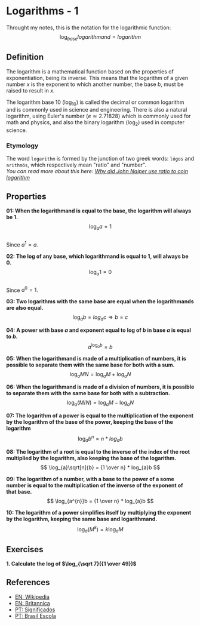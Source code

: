 # Logarithms - 1
Throught my notes, this is the notation for the logarithmic function:
$$ \log_{base}logarithmand = logarithm $$

## Definition
The logarithm is a mathematical function based on the properties of
exponentiation, being its inverse. This means that the logarithm of a given
number $x$ is the exponent to which another number, the base $b$, must be raised to result in $x$.  

The logarithm base 10 ($\log_{10}$) is called the decimal or common
logarithm and is commonly used in science and engineering. There is also a
natural logarithm, using Euler's number ($e ≃ 2.71828$) which is commonly used
for math and physics, and also the binary logarithm ($\log_{2}$) used in
computer science.

### Etymology
The word `logarithm` is formed by the junction of two greek words: `lógos` and
`arithmós`, which respectively mean "ratio" and "number".  
*You can read more about this here: [Why did John Naiper use ratio to coin logarithm](https://hsm.stackexchange.com/questions/13004/why-did-john-napier-use-log%C3%B3s-ratio-to-coin-logarithm)*

## Properties
**01: When the logarithmand is equal to the base, the logarithm will always be
1.**  
$$ \log_{a}a = 1 $$  
Since $a^{1} = a$.

**02: The log of any base, which logarithmand is equal to 1, will always be 0.**  
$$ \log_{a}1 = 0 $$  
Since $a^{0} = 1$.

**03: Two logarithms with the same base are equal when the logarithmands are also
equal.**  
$$ \log_{a}b = log_{a}c \Rightarrow b = c $$  

**04: A power with base $a$ and exponent equal to log of $b$ in base $a$ is equal
to $b$.**  
$$ a^{\log_{a}b} = b $$  

**05: When the logarithmand is made of a multiplication of numbers, it is
possible to separate them with the same base for both with a sum.**  
$$ \log_{a}MN = \log_{a}M + \log_{a}N $$  

**06: When the logarithmand is made of a division of numbers, it is possible to
separate them with the same base for both with a subtraction.**  
$$ \log_{a}(M/N) = \log_{a}M - \log_{a}N $$  

**07: The logarithm of a power is equal to the multiplication of the exponent by
the logarithm of the base of the power, keeping the base of the logarithm**  
$$ \log_{a}b^{n} = n * log_{a}b $$  

**08: The logarithm of a root is equal to the inverse of the index of the root
multiplied by the logarithm, also keeping the base of the logarithm.**  
$$ \log_{a}\sqrt[n]{b} = {1 \over n} * log_{a}b $$  

**09: The logarithm of a number, with a base to the power of a some number is
equal to the multiplication of the inverse of the exponent of that base.**
$$ \log_{a^{n}}b = {1 \over n} * log_{a}b $$  

**10: The logarithm of a power simplifies itself by multiplying the exponent by
the logarithm, keeping the same base and logarithmand.**  
$$ \log_{a}(M^{k}) = k\log_{a}M $$  

## Exercises
**1. Calculate the log of $\log_{\sqrt 7}({1 \over 49})$**

## References
 - [EN: Wikipedia](https://en.wikipedia.org/wiki/Logarithm)
 - [EN: Britannica](https://www.britannica.com/science/logarithm)
 - [PT: Significados](https://www.significados.com.br/logaritmo/)
 - [PT: Brasil Escola](https://brasilescola.uol.com.br/matematica/logaritmo.htm)
